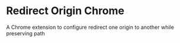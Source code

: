 # Redirect Origin Chrome

A Chrome extension to configure redirect one origin to another while preserving path
